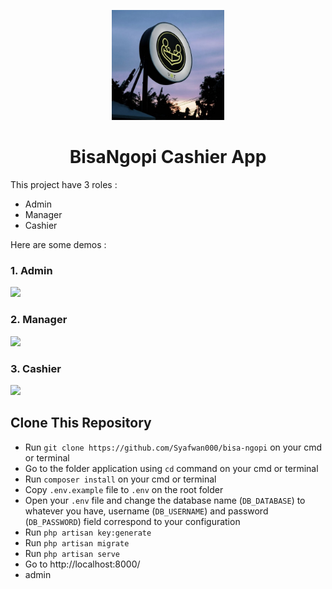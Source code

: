 <p align="center">
    <img src="public/img/logo.png" width="180px">
</p>

<h1 align="center">
    BisaNgopi Cashier App
</h1>

<p>
    This project have 3 roles :
</p>

- Admin
- Manager
- Cashier

Here are some demos :

<h3>1. Admin</h3>

<img src="public/img/admin-demo.gif">

<h3>2. Manager</h3>

<img src="public/img/manager-demo.gif">

<h3>3. Cashier</h3>

<img src="public/img/cashier-demo.gif">

## Clone This Repository

- Run `git clone https://github.com/Syafwan000/bisa-ngopi` on your cmd or terminal
- Go to the folder application using `cd` command on your cmd or terminal
- Run `composer install` on your cmd or terminal
- Copy `.env.example` file to `.env` on the root folder
- Open your `.env` file and change the database name (`DB_DATABASE`) to whatever you have, username (`DB_USERNAME`) and password (`DB_PASSWORD`) field correspond to your configuration
- Run `php artisan key:generate`
- Run `php artisan migrate`
- Run `php artisan serve`
- Go to http://localhost:8000/
- admin
